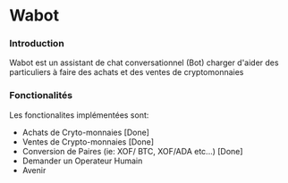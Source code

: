 # Wabot 
### Introduction

Wabot est un assistant de chat conversationnel (Bot) charger d'aider
des particuliers à faire des achats et des ventes de cryptomonnaies


### Fonctionalités

Les fonctionalites implémentées sont:
* Achats de Cryto-monnaies [Done]
* Ventes de Crypto-monnaies [Done]
* Conversion de Paires (ie: XOF/ BTC, XOF/ADA etc...) [Done]
* Demander un Operateur Humain
* Avenir

###